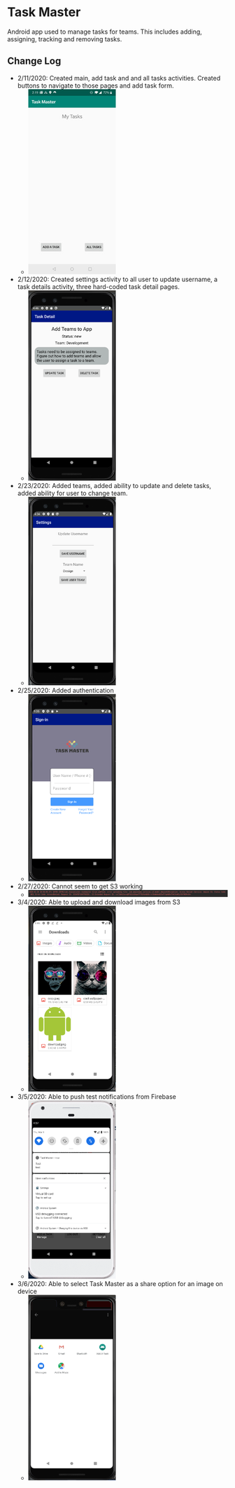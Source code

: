 # Task Master
Android app used to manage tasks for teams. This includes adding, assigning, tracking and removing tasks.

## Change Log
* 2/11/2020: Created main, add task and and all tasks activities. Created buttons to navigate to those pages and add task form.
  * ![main activity](./screenshots/main_activity_02232020.jpg)
* 2/12/2020: Created settings activity to all user to update username, a task details activity, three hard-coded task detail pages.
  * ![](./screenshots/task_detail_02232020.png)
* 2/23/2020: Added teams, added ability to update and delete tasks, added ability for user to change team.
  * ![](./screenshots/user_team_02232020.png)
* 2/25/2020: Added authentication
  * ![](./screenshots/login_02262020.png)
* 2/27/2020: Cannot seem to get S3 working
  * ![](./screenshots/403_access_denied.png)
* 3/4/2020: Able to upload and download images from S3
  * ![](./screenshots/s3_03042020.png)
* 3/5/2020: Able to push test notifications from Firebase
  * ![](./screenshots/notifications_03052020.png)
* 3/6/2020: Able to select Task Master as a share option for an image on device
  * ![](./screenshots/intent_filter_03062020.png)